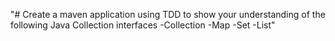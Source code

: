 "# Create a maven application using TDD to show your understanding of the following Java Collection interfaces 
-Collection 
-Map 
-Set 
-List" 
